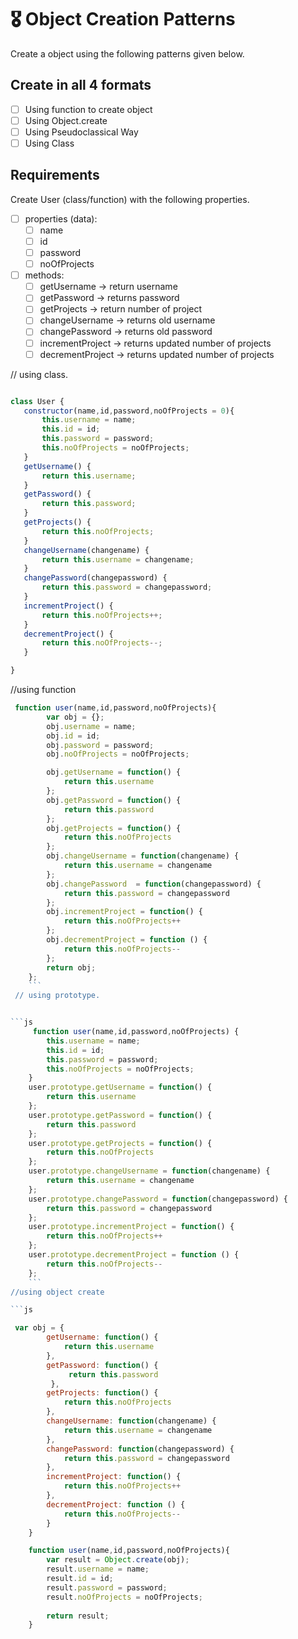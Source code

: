 # 🎖 Object Creation Patterns

Create a object using the following patterns given below.
## Create in all 4 formats
 * [ ] Using function to create object
 * [ ] Using Object.create
 * [ ] Using Pseudoclassical Way
 * [ ] Using Class

## Requirements
Create User (class/function) with the following properties.
* [ ] properties (data):
    * [ ] name
    * [ ] id
    * [ ] password
    * [ ] noOfProjects
* [ ] methods:
    * [ ] getUsername -> return username
    * [ ] getPassword -> returns password
    * [ ] getProjects -> return number of project
    * [ ] changeUsername -> returns old username
    * [ ] changePassword -> returns old password
    * [ ] incrementProject -> returns updated number of projects
    * [ ] decrementProject -> returns updated number of projects
 
 // using class.

 ```js
 
 class User {
    constructor(name,id,password,noOfProjects = 0){
        this.username = name;
        this.id = id;
        this.password = password;
        this.noOfProjects = noOfProjects;
    }
    getUsername() {
        return this.username;
    }
    getPassword() {
        return this.password;
    }
    getProjects() {
        return this.noOfProjects;
    }
    changeUsername(changename) {
        return this.username = changename;
    }
    changePassword(changepassword) {
        return this.password = changepassword;
    }
    incrementProject() {
        return this.noOfProjects++;
    }
    decrementProject() {
        return this.noOfProjects--;
    }

}
```

//using function

```js
 function user(name,id,password,noOfProjects){
        var obj = {};
        obj.username = name;
        obj.id = id;
        obj.password = password;
        obj.noOfProjects = noOfProjects;

        obj.getUsername = function() { 
            return this.username
        };
        obj.getPassword = function() {
            return this.password
        };
        obj.getProjects = function() { 
            return this.noOfProjects
        };
        obj.changeUsername = function(changename) { 
            return this.username = changename
        };
        obj.changePassword  = function(changepassword) { 
            return this.password = changepassword
        };
        obj.incrementProject = function() { 
            return this.noOfProjects++
        };
        obj.decrementProject = function () { 
            return this.noOfProjects--
        };
        return obj;
    };
    ```
 // using prototype.   


```js
     function user(name,id,password,noOfProjects) {
        this.username = name;
        this.id = id;
        this.password = password;
        this.noOfProjects = noOfProjects;
    }
    user.prototype.getUsername = function() { 
        return this.username
    };
    user.prototype.getPassword = function() { 
        return this.password
    };
    user.prototype.getProjects = function() { 
        return this.noOfProjects
    };
    user.prototype.changeUsername = function(changename) { 
        return this.username = changename
    };
    user.prototype.changePassword = function(changepassword) { 
        return this.password = changepassword
    };
    user.prototype.incrementProject = function() { 
        return this.noOfProjects++
    };
    user.prototype.decrementProject = function () { 
        return this.noOfProjects--
    };
    ```
//using object create

```js

 var obj = {
        getUsername: function() { 
            return this.username
        },
        getPassword: function() { 
             return this.password
         },
        getProjects: function() { 
            return this.noOfProjects
        },
        changeUsername: function(changename) { 
            return this.username = changename
        },
        changePassword: function(changepassword) { 
            return this.password = changepassword
        },
        incrementProject: function() { 
            return this.noOfProjects++
        },
        decrementProject: function () { 
            return this.noOfProjects--
        }
    }

    function user(name,id,password,noOfProjects){
        var result = Object.create(obj);
        result.username = name;
        result.id = id;
        result.password = password;
        result.noOfProjects = noOfProjects;
        
        return result;
    }
```